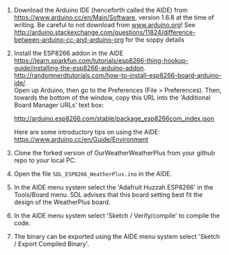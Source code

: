 1. Download the Arduino IDE (henceforth called the AIDE) from  <https://www.arduino.cc/en/Main/Software>, version 1.6.8 at the time of writing. Be careful to not download from www.arduino.org! See <http://arduino.stackexchange.com/questions/11824/difference-between-arduino-cc-and-arduino-org> for the soppy details

1. Install the ESP8266 addon in the AIDE   <https://learn.sparkfun.com/tutorials/esp8266-thing-hookup-guide/installing-the-esp8266-arduino-addon>.   
<http://randomnerdtutorials.com/how-to-install-esp8266-board-arduino-ide/>.  
Open up Arduino, then go to the Preferences (File > Preferences). Then, towards the bottom of the window, copy this URL into the 'Additional Board Manager URLs' text box:

    http://arduino.esp8266.com/stable/package_esp8266com_index.json

    Here are some introductory tips on using the AIDE: <https://www.arduino.cc/en/Guide/Environment>       


1. Clone the forked version of OurWeatherWeatherPlus from your github repo to your local PC.

1. Open the file `SDL_ESP8266_WeatherPlus.ino` in the AIDE.

1. In the AIDE menu system select the 'Adafruit Huzzah ESP8266' in the Tools/Board menu. SDL advises that this board setting best fit the design of the WeatherPlus board.

1. In the AIDE menu system select 'Sketch / Verify/compile' to compile the code.  

1. The binary can be exported using the AIDE menu system select 'Sketch / Export Compiled Binary'.
